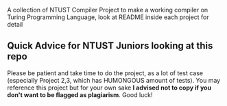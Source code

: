 A collection of NTUST Compiler Project to make a working compiler on Turing Programming Language, look at README inside each project for detail

## Quick Advice for NTUST Juniors looking at this repo
Please be patient and take time to do the project, as a lot of test case (especially Project 2,3, which has HUMONGOUS amount of tests). You may reference this project but for your own sake **I advised not to copy if you don't want to be flagged as plagiarism**. Good luck!